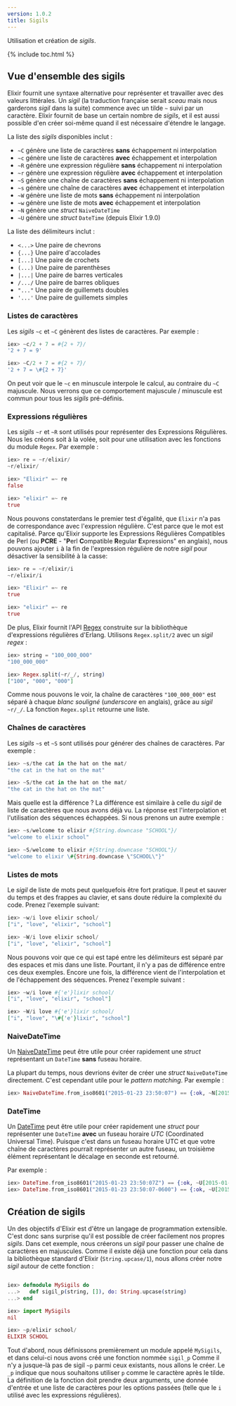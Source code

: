 ```yaml
---
version: 1.0.2
title: Sigils
---
```


Utilisation et création de _sigils_.

{% include toc.html %}

## Vue d'ensemble des sigils

Elixir fournit une syntaxe alternative pour représenter et travailler avec des valeurs littérales.
Un _sigil_ (la traduction française serait _sceau_ mais nous garderons _sigil_ dans la suite) commence avec un tilde `~` suivi par un caractère.
Elixir fournit de base un certain nombre de _sigils_, et il est aussi possible d'en créer soi-même quand il est nécessaire d'étendre le langage.

La liste des _sigils_ disponibles inclut :

  - `~C` génère une liste de caractères **sans** échappement ni interpolation
  - `~c` génère une liste de caractères **avec** échappement et interpolation
  - `~R` génère une expression régulière **sans** échappement ni interpolation
  - `~r` génère une expression régulière **avec** échappement et interpolation
  - `~S` génère une chaîne de caractères **sans** échappement ni interpolation
  - `~s` génère une chaîne de caractères **avec** échappement et interpolation
  - `~W` génère une liste de mots **sans** échappement ni interpolation
  - `~w` génère une liste de mots **avec** échappement et interpolation
  - `~N` génère une _struct_ `NaiveDateTime`
  - `~U` génère une _struct_ `DateTime` (depuis Elixir 1.9.0)

La liste des délimiteurs inclut :

  - `<...>` Une paire de chevrons
  - `{...}` Une paire d'accolades
  - `[...]` Une paire de crochets
  - `(...)` Une paire de parenthèses
  - `|...|` Une paire de barres verticales
  - `/.../` Une paire de barres obliques
  - `"..."` Une paire de guillemets doubles
  - `'...'` Une paire de guillemets simples

### Listes de caractères

Les _sigils_ `~c` et `~C` génèrent des listes de caractères.
Par exemple :

```elixir
iex> ~c/2 + 7 = #{2 + 7}/
'2 + 7 = 9'

iex> ~C/2 + 7 = #{2 + 7}/
'2 + 7 = \#{2 + 7}'
```

On peut voir que le `~c` en minuscule interpole le calcul, au contraire du `~C` majuscule.
Nous verrons que ce comportement majuscule / minuscule est commun pour tous les _sigils_ pré-définis.

### Expressions régulières

Les _sigils_ `~r` et `~R` sont utilisés pour représenter des Expressions Régulières.
Nous les créons soit à la volée, soit pour une utilisation avec les fonctions du module `Regex`.
Par exemple :

```elixir
iex> re = ~r/elixir/
~r/elixir/

iex> "Elixir" =~ re
false

iex> "elixir" =~ re
true
```

Nous pouvons constaterdans le premier test d'égalité, que `Elixir` n'a pas de correspondance avec l'expression régulière.
C'est parce que le mot est capitalisé.
Parce qu'Elixir supporte les Expressions Régulières Compatibles de Perl (ou **PCRE** - "**P**erl **C**ompatible **R**egular **E**xpressions" en anglais), nous pouvons ajouter `i` à la fin de l'expression régulière de notre _sigil_ pour désactiver la sensibilité à la casse:

```elixir
iex> re = ~r/elixir/i
~r/elixir/i

iex> "Elixir" =~ re
true

iex> "elixir" =~ re
true
```

De plus, Elixir fournit l'API [Regex](https://hexdocs.pm/elixir/Regex.html) construite sur la bibliothèque d'expressions régulières d'Erlang.
Utilisons `Regex.split/2` avec un _sigil regex_ :

```elixir
iex> string = "100_000_000"
"100_000_000"

iex> Regex.split(~r/_/, string)
["100", "000", "000"]
```

Comme nous pouvons le voir, la chaîne de caractères `"100_000_000"` est séparé à chaque _blanc souligné_ (_underscore_ en anglais), grâce au _sigil_ `~r/_/`.
La fonction `Regex.split` retourne une liste.

### Chaînes de caractères

Les _sigils_ `~s` et `~S` sont utilisés pour générer des chaînes de caractères.
Par exemple :

```elixir
iex> ~s/the cat in the hat on the mat/
"the cat in the hat on the mat"

iex> ~S/the cat in the hat on the mat/
"the cat in the hat on the mat"
```

Mais quelle est la différence ? La différence est similaire à celle du _sigil_ de liste de caractères que nous avons déjà vu.
La réponse est l'interpolation et l'utilisation des séquences échappées.
Si nous prenons un autre exemple :

```elixir
iex> ~s/welcome to elixir #{String.downcase "SCHOOL"}/
"welcome to elixir school"

iex> ~S/welcome to elixir #{String.downcase "SCHOOL"}/
"welcome to elixir \#{String.downcase \"SCHOOL\"}"
```

### Listes de mots

Le _sigil_ de liste de mots peut quelquefois être fort pratique.
Il peut et sauver du temps et des frappes au clavier, et sans doute réduire la complexité du code.
Prenez l'exemple suivant:

```elixir
iex> ~w/i love elixir school/
["i", "love", "elixir", "school"]

iex> ~W/i love elixir school/
["i", "love", "elixir", "school"]
```

Nous pouvons voir que ce qui est tapé entre les délimiteurs est séparé par des espaces et mis dans une liste.
Pourtant, il n'y a pas de différence entre ces deux exemples.
Encore une fois, la différence vient de l'interpolation et de l'échappement des séquences.
Prenez l'exemple suivant :

```elixir
iex> ~w/i love #{'e'}lixir school/
["i", "love", "elixir", "school"]

iex> ~W/i love #{'e'}lixir school/
["i", "love", "\#{'e'}lixir", "school"]
```

### NaiveDateTime

Un [NaiveDateTime](https://hexdocs.pm/elixir/NaiveDateTime.html) peut être utile pour créer rapidement une _struct_ représentant un `DateTime` **sans** fuseau horaire.

La plupart du temps, nous devrions éviter de créer une _struct_ `NaiveDateTime` directement.
C'est cependant utile pour le _pattern matching_.
Par exemple :

```elixir
iex> NaiveDateTime.from_iso8601("2015-01-23 23:50:07") == {:ok, ~N[2015-01-23 23:50:07]}
```

### DateTime

Un [DateTime](https://hexdocs.pm/elixir/DateTime.html) peut être utile pour créer rapidement une _struct_ pour représenter une `DateTime` **avec** un fuseau horaire _UTC_ (Coordinated Universal Time). Puisque c'est dans un fuseau horaire UTC et que votre chaîne de caractères pourrait représenter un autre fuseau, un troisième élément représentant le décalage en seconde est retourné.

Par exemple :

```elixir
iex> DateTime.from_iso8601("2015-01-23 23:50:07Z") == {:ok, ~U[2015-01-23 23:50:07Z], 0}
iex> DateTime.from_iso8601("2015-01-23 23:50:07-0600") == {:ok, ~U[2015-01-24 05:50:07Z], -21600}
```

## Création de sigils

Un des objectifs d'Elixir est d'être un langage de programmation extensible.
C'est donc sans surprise qu'il est possible de créer facilement nos propres _sigils_.
Dans cet exemple, nous créerons un _sigil_ pour passer une chaîne de caractères en majuscules.
Comme il existe déjà une fonction pour cela dans la bibliothèque standard d'Elixir (`String.upcase/1`), nous allons créer notre _sigil_ autour de cette fonction :

```elixir

iex> defmodule MySigils do
...>   def sigil_p(string, []), do: String.upcase(string)
...> end

iex> import MySigils
nil

iex> ~p/elixir school/
ELIXIR SCHOOL
```

Tout d'abord, nous définissons premièrement un module appelé `MySigils`, et dans celui-ci nous avons créé une fonction nommée `sigil_p`
Comme il n'y a jusque-là pas de sigil `~p` parmi ceux existants, nous allons le créer.
Le `_p` indique que nous souhaitons utiliser `p` comme le caractère après le tilde.
La définition de la fonction doit prendre deux arguments, une donnée d'entrée et une liste de caractères pour les options passées (telle que le `i` utilisé avec les expressions régulières).

